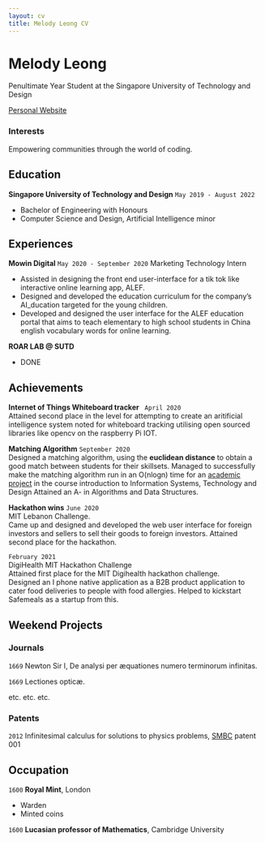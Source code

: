 ```yaml
---
layout: cv
title: Melody Leong CV
---
```

# Melody Leong
Penultimate Year Student at the Singapore University of Technology and Design

<div id="webaddress">
<a href="https://flamboyant-joliot-728271.netlify.app/">Personal Website</a>
</div>



### Interests

Empowering communities through the world of coding.



## Education

**Singapore University of Technology and Design**
`May 2019 - August 2022`
- Bachelor of Engineering with Honours
- Computer Science and Design, Artificial Intelligence minor



## Experiences

**Mowin Digital**
`May 2020 - September 2020`
Marketing Technology Intern

- Assisted in designing the front end user-interface for a tik tok like interactive online learning app, ALEF.
- Designed and developed the education curriculum for the company’s AI_ducation targeted for the young children.
- Developed and designed the user interface for the ALEF education portal that aims to teach elementary to high school students in China english vocabulary words for online learning. 

**ROAR LAB @ SUTD**
- DONE


## Achievements

**Internet of Things Whiteboard tracker**
` April 2020`<br/>
Attained second place in the level for attempting to create an aritificial intelligence system noted for whiteboard tracking utilising open sourced libraries like opencv on the raspberry Pi IOT.

**Matching Algorithm**
`September 2020`<br/>
Designed a matching algorithm, using the **euclidean distance** to obtain a good match between students for their skillsets. Managed to successfully make the matching algorithm run in an O(nlogn) time for an [academic project](https://github.com/Darren-Loh/SUTD-Social/blob/master/app/src/main/java/com/example/sutd_social/firebase/MatchingAlgo.java) in the course introduction to Information Systems, Technology and Design
Attained an A- in Algorithms and Data Structures.

**Hackathon wins**
`June 2020`<br/>
MIT Lebanon Challenge. <br/>
Came up and designed and developed the web user interface for foreign investors and sellers to sell their goods to foreign investors. 
Attained second place for the hackathon.

`February 2021` <br/>
DigiHealth MIT Hackathon Challenge <br/>
Attained first place for the MIT Digihealth hackathon challenge. <br/>
Designed an I phone native application as a B2B product application to cater food deliveries to people with food allergies. 
Helped to kickstart Safemeals as a startup from this.


## Weekend Projects 

<!-- A list is also available [online](http://scholar.google.co.uk/citations?user=LTOTl0YAAAAJ) -->

### Journals

`1669`
Newton Sir I, De analysi per æquationes numero terminorum infinitas. 

`1669`
Lectiones opticæ.

etc. etc. etc.

### Patents

`2012`
Infinitesimal calculus for solutions to physics problems, [SMBC](http://www.techdirt.com/articles/20121011/09312820678/if-patents-had-been-around-time-newton.shtml) patent 001


## Occupation

`1600`
__Royal Mint__, London

- Warden
- Minted coins

`1600`
__Lucasian professor of Mathematics__, Cambridge University



<!-- ### Footer

Last updated: May 2013 -->


